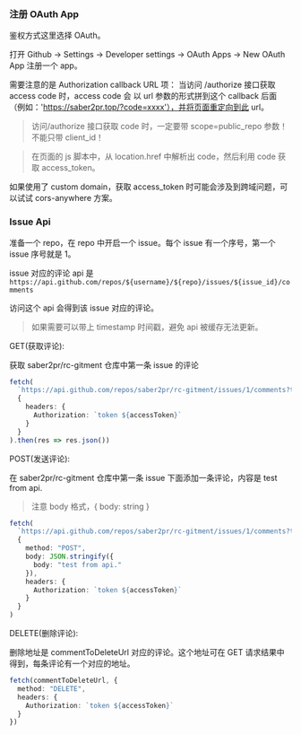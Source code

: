 ### 注册 OAuth App

鉴权方式这里选择 OAuth。

打开 Github -> Settings -> Developer settings -> OAuth Apps -> New OAuth App 注册一个 app。

需要注意的是 Authorization callback URL 项：
当访问 /authorize 接口获取 access code 时，access code 会 以 url 参数的形式拼到这个 callback 后面（例如：'https://saber2pr.top/?code=xxxx'），并将页面重定向到此 url。

> 访问/authorize 接口获取 code 时，一定要带 scope=public_repo 参数！不能只带 client_id！

> 在页面的 js 脚本中，从 location.href 中解析出 code，然后利用 code 获取 access_token。

如果使用了 custom domain，获取 access_token 时可能会涉及到跨域问题，可以试试 cors-anywhere 方案。

### Issue Api

准备一个 repo，在 repo 中开启一个 issue。每个 issue 有一个序号，第一个 issue 序号就是 1。

issue 对应的评论 api 是 `https://api.github.com/repos/${username}/${repo}/issues/${issue_id}/comments`

访问这个 api 会得到该 issue 对应的评论。

> 如果需要可以带上 timestamp 时间戳，避免 api 被缓存无法更新。

GET(获取评论):

获取 saber2pr/rc-gitment 仓库中第一条 issue 的评论

```ts
fetch(
  `https://api.github.com/repos/saber2pr/rc-gitment/issues/1/comments?timestamp=${Date.now()}`,
  {
    headers: {
      Authorization: `token ${accessToken}`
    }
  }
).then(res => res.json())
```

POST(发送评论):

在 saber2pr/rc-gitment 仓库中第一条 issue 下面添加一条评论，内容是 test from api.

> 注意 body 格式，{ body: string }

```ts
fetch(
  `https://api.github.com/repos/saber2pr/rc-gitment/issues/1/comments?timestamp=${Date.now()}`,
  {
    method: "POST",
    body: JSON.stringify({
      body: "test from api."
    }),
    headers: {
      Authorization: `token ${accessToken}`
    }
  }
)
```

DELETE(删除评论):

删除地址是 commentToDeleteUrl 对应的评论。这个地址可在 GET 请求结果中得到，每条评论有一个对应的地址。

```ts
fetch(commentToDeleteUrl, {
  method: "DELETE",
  headers: {
    Authorization: `token ${accessToken}`
  }
})
```
